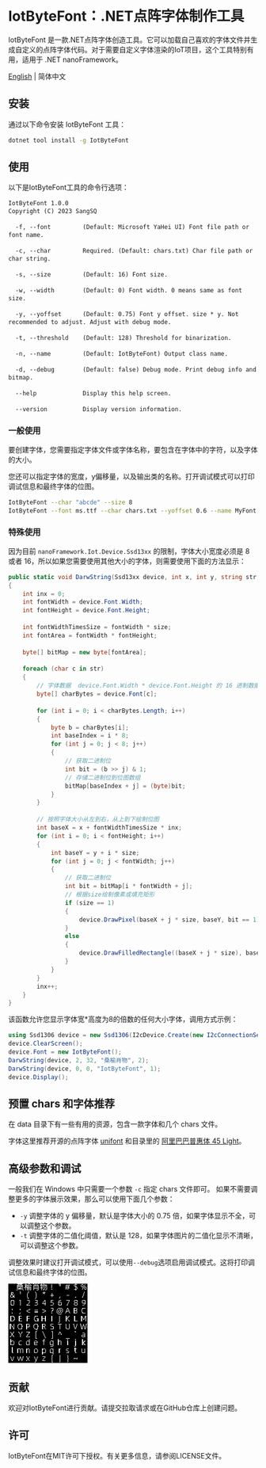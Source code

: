 # IotByteFont：.NET点阵字体制作工具

IotByteFont 是一款.NET点阵字体创造工具。它可以加载自己喜欢的字体文件并生成自定义的点阵字体代码。对于需要自定义字体渲染的IoT项目，这个工具特别有用，适用于 .NET nanoFramework。

[English](./readme.md) | 简体中文

## 安装

通过以下命令安装 IotByteFont 工具：

```bash
dotnet tool install -g IotByteFont
```

## 使用

以下是IotByteFont工具的命令行选项：

```
IotByteFont 1.0.0
Copyright (C) 2023 SangSQ

  -f, --font         (Default: Microsoft YaHei UI) Font file path or font name.

  -c, --char         Required. (Default: chars.txt) Char file path or char string.

  -s, --size         (Default: 16) Font size.

  -w, --width        (Default: 0) Font width. 0 means same as font size.

  -y, --yoffset      (Default: 0.75) Font y offset. size * y. Not recommended to adjust. Adjust with debug mode.

  -t, --threshold    (Default: 128) Threshold for binarization.

  -n, --name         (Default: IotByteFont) Output class name.

  -d, --debug        (Default: false) Debug mode. Print debug info and bitmap.

  --help             Display this help screen.

  --version          Display version information.
```

### 一般使用

要创建字体，您需要指定字体文件或字体名称，要包含在字体中的字符，以及字体的大小。

您还可以指定字体的宽度，y偏移量，以及输出类的名称。打开调试模式可以打印调试信息和最终字体的位图。

```bash
IotByteFont --char "abcde" --size 8
IotByteFont --font ms.ttf --char chars.txt --yoffset 0.6 --name MyFont --debug
```

### 特殊使用

因为目前 `nanoFramework.Iot.Device.Ssd13xx` 的限制，字体大小宽度必须是 8 或者 16，所以如果您需要使用其他大小的字体，则需要使用下面的方法显示：

```cs
public static void DarwString(Ssd13xx device, int x, int y, string str, byte size = 1)
{
    int inx = 0;
    int fontWidth = device.Font.Width;
    int fontHeight = device.Font.Height;

    int fontWidthTimesSize = fontWidth * size;
    int fontArea = fontWidth * fontHeight;

    byte[] bitMap = new byte[fontArea];

    foreach (char c in str)
    {
        // 字体数据  device.Font.Width * device.Font.Height 的 16 进制数据
        byte[] charBytes = device.Font[c];

        for (int i = 0; i < charBytes.Length; i++)
        {
            byte b = charBytes[i];
            int baseIndex = i * 8;
            for (int j = 0; j < 8; j++)
            {
                // 获取二进制位
                int bit = (b >> j) & 1;
                // 存储二进制位到位图数组
                bitMap[baseIndex + j] = (byte)bit;
            }
        }

        // 按照字体大小从左到右，从上到下绘制位图
        int baseX = x + fontWidthTimesSize * inx;
        for (int i = 0; i < fontHeight; i++)
        {
            int baseY = y + i * size;
            for (int j = 0; j < fontWidth; j++)
            {
                // 获取二进制位
                int bit = bitMap[i * fontWidth + j];
                // 根据size绘制像素或填充矩形
                if (size == 1)
                {
                    device.DrawPixel(baseX + j * size, baseY, bit == 1);
                }
                else
                {
                    device.DrawFilledRectangle((baseX + j * size), baseY, size, size, bit == 1);
                }
            }
        }
        inx++;
    }
}
```

该函数允许您显示字体宽*高度为8的倍数的任何大小字体，调用方式示例：

```cs
using Ssd1306 device = new Ssd1306(I2cDevice.Create(new I2cConnectionSettings(1, Ssd1306.DefaultI2cAddress)), Ssd13xx.DisplayResolution.OLED128x64);
device.ClearScreen();
device.Font = new IotByteFont();
DarwString(device, 2, 32, "桑榆肖物", 2);
DarwString(device, 0, 0, "IotByteFont", 1);
device.Display();
```

## 预置 chars 和字体推荐

在 data 目录下有一些有用的资源，包含一款字体和几个 chars 文件。

字体这里推荐开源的点阵字体 [unifont](https://unifoundry.com/unifont/index.html) 和目录里的 [阿里巴巴普惠体 45 Light](./data/ph45.ttf)。

## 高级参数和调试

一般我们在 Windows 中只需要一个参数 `-c` 指定 chars 文件即可。 如果不需要调整更多的字体展示效果，那么可以使用下面几个参数：

- `-y` 调整字体的 y 偏移量，默认是字体大小的 0.75 倍，如果字体显示不全，可以调整这个参数。
- `-t` 调整字体的二值化阈值，默认是 128，如果字体图片的二值化显示不清晰，可以调整这个参数。

调整效果时建议打开调试模式，可以使用`--debug`选项启用调试模式。这将打印调试信息和最终字体的位图。

![font](./doc/IotByteFont.png)

## 贡献

欢迎对IotByteFont进行贡献。请提交拉取请求或在GitHub仓库上创建问题。

## 许可

IotByteFont在MIT许可下授权。有关更多信息，请参阅LICENSE文件。